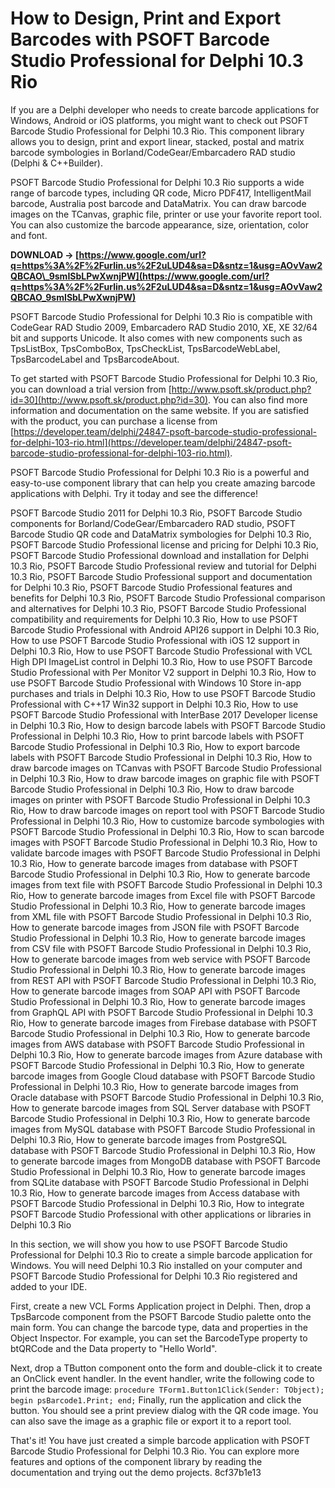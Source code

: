 
 
# How to Design, Print and Export Barcodes with PSOFT Barcode Studio Professional for Delphi 10.3 Rio
 
If you are a Delphi developer who needs to create barcode applications for Windows, Android or iOS platforms, you might want to check out PSOFT Barcode Studio Professional for Delphi 10.3 Rio. This component library allows you to design, print and export linear, stacked, postal and matrix barcode symbologies in Borland/CodeGear/Embarcadero RAD studio (Delphi & C++Builder).
 
PSOFT Barcode Studio Professional for Delphi 10.3 Rio supports a wide range of barcode types, including QR code, Micro PDF417, IntelligentMail barcode, Australia post barcode and DataMatrix. You can draw barcode images on the TCanvas, graphic file, printer or use your favorite report tool. You can also customize the barcode appearance, size, orientation, color and font.
 
**DOWNLOAD → [https://www.google.com/url?q=https%3A%2F%2Furlin.us%2F2uLUD4&sa=D&sntz=1&usg=AOvVaw2QBCAO\_9smISbLPwXwnjPW](https://www.google.com/url?q=https%3A%2F%2Furlin.us%2F2uLUD4&sa=D&sntz=1&usg=AOvVaw2QBCAO_9smISbLPwXwnjPW)**


 
PSOFT Barcode Studio Professional for Delphi 10.3 Rio is compatible with CodeGear RAD Studio 2009, Embarcadero RAD Studio 2010, XE, XE 32/64 bit and supports Unicode. It also comes with new components such as TpsListBox, TpsComboBox, TpsCheckList, TpsBarcodeWebLabel, TpsBarcodeLabel and TpsBarcodeAbout.
 
To get started with PSOFT Barcode Studio Professional for Delphi 10.3 Rio, you can download a trial version from [http://www.psoft.sk/product.php?id=30](http://www.psoft.sk/product.php?id=30). You can also find more information and documentation on the same website. If you are satisfied with the product, you can purchase a license from [https://developer.team/delphi/24847-psoft-barcode-studio-professional-for-delphi-103-rio.html](https://developer.team/delphi/24847-psoft-barcode-studio-professional-for-delphi-103-rio.html).
 
PSOFT Barcode Studio Professional for Delphi 10.3 Rio is a powerful and easy-to-use component library that can help you create amazing barcode applications with Delphi. Try it today and see the difference!
 
PSOFT Barcode Studio 2011 for Delphi 10.3 Rio,  PSOFT Barcode Studio components for Borland/CodeGear/Embarcadero RAD studio,  PSOFT Barcode Studio QR code and DataMatrix symbologies for Delphi 10.3 Rio,  PSOFT Barcode Studio Professional license and pricing for Delphi 10.3 Rio,  PSOFT Barcode Studio Professional download and installation for Delphi 10.3 Rio,  PSOFT Barcode Studio Professional review and tutorial for Delphi 10.3 Rio,  PSOFT Barcode Studio Professional support and documentation for Delphi 10.3 Rio,  PSOFT Barcode Studio Professional features and benefits for Delphi 10.3 Rio,  PSOFT Barcode Studio Professional comparison and alternatives for Delphi 10.3 Rio,  PSOFT Barcode Studio Professional compatibility and requirements for Delphi 10.3 Rio,  How to use PSOFT Barcode Studio Professional with Android API26 support in Delphi 10.3 Rio,  How to use PSOFT Barcode Studio Professional with iOS 12 support in Delphi 10.3 Rio,  How to use PSOFT Barcode Studio Professional with VCL High DPI ImageList control in Delphi 10.3 Rio,  How to use PSOFT Barcode Studio Professional with Per Monitor V2 support in Delphi 10.3 Rio,  How to use PSOFT Barcode Studio Professional with Windows 10 Store in-app purchases and trials in Delphi 10.3 Rio,  How to use PSOFT Barcode Studio Professional with C++17 Win32 support in Delphi 10.3 Rio,  How to use PSOFT Barcode Studio Professional with InterBase 2017 Developer license in Delphi 10.3 Rio,  How to design barcode labels with PSOFT Barcode Studio Professional in Delphi 10.3 Rio,  How to print barcode labels with PSOFT Barcode Studio Professional in Delphi 10.3 Rio,  How to export barcode labels with PSOFT Barcode Studio Professional in Delphi 10.3 Rio,  How to draw barcode images on TCanvas with PSOFT Barcode Studio Professional in Delphi 10.3 Rio,  How to draw barcode images on graphic file with PSOFT Barcode Studio Professional in Delphi 10.3 Rio,  How to draw barcode images on printer with PSOFT Barcode Studio Professional in Delphi 10.3 Rio,  How to draw barcode images on report tool with PSOFT Barcode Studio Professional in Delphi 10.3 Rio,  How to customize barcode symbologies with PSOFT Barcode Studio Professional in Delphi 10.3 Rio,  How to scan barcode images with PSOFT Barcode Studio Professional in Delphi 10.3 Rio,  How to validate barcode images with PSOFT Barcode Studio Professional in Delphi 10.3 Rio,  How to generate barcode images from database with PSOFT Barcode Studio Professional in Delphi 10.3 Rio,  How to generate barcode images from text file with PSOFT Barcode Studio Professional in Delphi 10.3 Rio,  How to generate barcode images from Excel file with PSOFT Barcode Studio Professional in Delphi 10.3 Rio,  How to generate barcode images from XML file with PSOFT Barcode Studio Professional in Delphi 10.3 Rio,  How to generate barcode images from JSON file with PSOFT Barcode Studio Professional in Delphi 10.3 Rio,  How to generate barcode images from CSV file with PSOFT Barcode Studio Professional in Delphi 10.3 Rio,  How to generate barcode images from web service with PSOFT Barcode Studio Professional in Delphi 10.3 Rio,  How to generate barcode images from REST API with PSOFT Barcode Studio Professional in Delphi 10.3 Rio,  How to generate barcode images from SOAP API with PSOFT Barcode Studio Professional in Delphi 10.3 Rio,  How to generate barcode images from GraphQL API with PSOFT Barcode Studio Professional in Delphi 10.3 Rio,  How to generate barcode images from Firebase database with PSOFT Barcode Studio Professional in Delphi 10.3 Rio,  How to generate barcode images from AWS database with PSOFT Barcode Studio Professional in Delphi 10.3 Rio,  How to generate barcode images from Azure database with PSOFT Barcode Studio Professional in Delphi 10.3 Rio,  How to generate barcode images from Google Cloud database with PSOFT Barcode Studio Professional in Delphi 10.3 Rio,  How to generate barcode images from Oracle database with PSOFT Barcode Studio Professional in Delphi 10.3 Rio,  How to generate barcode images from SQL Server database with PSOFT Barcode Studio Professional in Delphi 10.3 Rio,  How to generate barcode images from MySQL database with PSOFT Barcode Studio Professional in Delphi 10.3 Rio,  How to generate barcode images from PostgreSQL database with PSOFT Barcode Studio Professional in Delphi 10.3 Rio,  How to generate barcode images from MongoDB database with PSOFT Barcode Studio Professional in Delphi 10.3 Rio,  How to generate barcode images from SQLite database with PSOFT Barcode Studio Professional in Delphi 10.3 Rio,  How to generate barcode images from Access database with PSOFT Barcode Studio Professional in Delphi 10.3 Rio,  How to integrate PSOFT Barcode Studio Professional with other applications or libraries in Delphi 10.3 Rio
  
In this section, we will show you how to use PSOFT Barcode Studio Professional for Delphi 10.3 Rio to create a simple barcode application for Windows. You will need Delphi 10.3 Rio installed on your computer and PSOFT Barcode Studio Professional for Delphi 10.3 Rio registered and added to your IDE.
 
First, create a new VCL Forms Application project in Delphi. Then, drop a TpsBarcode component from the PSOFT Barcode Studio palette onto the main form. You can change the barcode type, data and properties in the Object Inspector. For example, you can set the BarcodeType property to btQRCode and the Data property to "Hello World".
 
Next, drop a TButton component onto the form and double-click it to create an OnClick event handler. In the event handler, write the following code to print the barcode image:
 `
procedure TForm1.Button1Click(Sender: TObject);
begin
  psBarcode1.Print;
end;
` 
Finally, run the application and click the button. You should see a print preview dialog with the QR code image. You can also save the image as a graphic file or export it to a report tool.
 
That's it! You have just created a simple barcode application with PSOFT Barcode Studio Professional for Delphi 10.3 Rio. You can explore more features and options of the component library by reading the documentation and trying out the demo projects.
 8cf37b1e13
 
